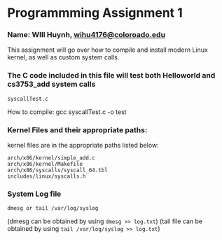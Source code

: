 # Programmming Assignment 1

### Name: WIll Huynh, wihu4176@coloroado.edu

This assignment will go over how to compile and install modern Linux kernel, as well as custom system calls.

### The C code included in this file will test both Helloworld and cs3753_add system calls 

```
syscallTest.c
```
How to compile: gcc syscallTest.c -o test

### Kernel Files and their appropriate paths:

kernel files are in the appropriate paths listed below: 
```
arch/x86/kernel/simple_add.c
arch/x86/kernel/Makefile
arch/x86/syscalls/syscall_64.tbl
includes/linux/syscalls.h

```

### System Log file
```
dmesg or tail /var/log/syslog
```
(dmesg can be obtained by using `dmesg >> log.txt`)
(tail file can be obtained by using `tail /var/log/syslog >> log.txt`)
